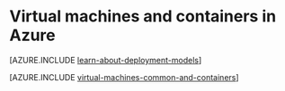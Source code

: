 <!-- not suitable for Mooncake -->

<properties
	pageTitle="Virtual Machines and Containers | Azure"
	description="Describes virtual machines, Docker and Linux containers, and their usage in groups of each in Azure, including the benefits of each and scenarios in which each approach works very well."
	services="virtual-machines-windows"
	documentationCenter="virtual-machines"
	authors="squillace"
	manager="timlt"
	tags="azure-resource-manager,azure-service-management"
/>


<tags
	ms.service="virtual-machines-windows"
	ms.date="06/06/2016"
	wacn.date=""/>


# Virtual machines and containers in Azure

[AZURE.INCLUDE [learn-about-deployment-models](../includes/learn-about-deployment-models-both-include.md)]

[AZURE.INCLUDE [virtual-machines-common-and-containers](../includes/virtual-machines-common-containers.md)]

